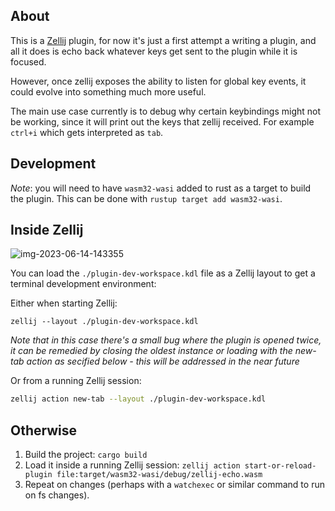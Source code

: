 ## About

This is a [Zellij][zellij] plugin, for now it's just a first attempt a writing a plugin, and all it does is echo back whatever keys get sent to the plugin while it is focused.

However, once zellij exposes the ability to listen for global key events, it could evolve into something much more useful.

The main use case currently is to debug why certain keybindings might not be working, since it will print out the keys that zellij received. For example `ctrl+i` which gets interpreted as `tab`.

[zellij]: https://github.com/zellij-org/zellij

## Development

_Note_: you will need to have `wasm32-wasi` added to rust as a target to build the plugin. This can be done with `rustup target add wasm32-wasi`.

## Inside Zellij

![img-2023-06-14-143355](https://github.com/zellij-org/rust-plugin-example/assets/795598/d9e563dc-5d71-4e10-af5b-190365bdca3b)

You can load the `./plugin-dev-workspace.kdl` file as a Zellij layout to get a terminal development environment:

Either when starting Zellij:

```
zellij --layout ./plugin-dev-workspace.kdl
```

_Note that in this case there's a small bug where the plugin is opened twice, it can be remedied by closing the oldest instance or loading with the new-tab action as secified below - this will be addressed in the near future_

Or from a running Zellij session:

```bash
zellij action new-tab --layout ./plugin-dev-workspace.kdl
```

## Otherwise

1. Build the project: `cargo build`
2. Load it inside a running Zellij session: `zellij action start-or-reload-plugin file:target/wasm32-wasi/debug/zellij-echo.wasm`
3. Repeat on changes (perhaps with a `watchexec` or similar command to run on fs changes).
